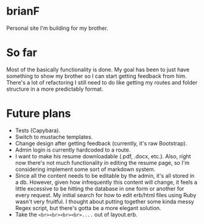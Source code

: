 brianF
======

Personal site I'm building for my brother.

So far
======
Most of the basically functionality is done.  My goal has been to just have something to show my brother so I can start getting feedback from him.  There's a lot of refactoring I still need to do like getting my routes and folder structure in a more predictably format.

Future plans
======
- Tests (Capybara).
- Switch to mustache templates.
- Change design after getting feedback (currently, it's raw Bootstrap).
- Admin login is currently hardcoded to a route.
- I want to make his resume downloadable (.pdf, .docx, etc.).  Also, right now there's not much functionality in editing the resume page, so I'm considering implement some sort of markdown system.
- Since all the content needs to be editable by the admin, it's all stored in a db.  However, given how infrequently this content will change, it feels a little excessive to be hitting the database in one form or another for every request.  My initial search for how to edit erb/html files using Ruby wasn't very fruitful.  I thought about putting together some kinda messy Regex script, but there's gotta be a more elegant solution.
- Take the `<br><br><br><br>....` out of layout.erb.
